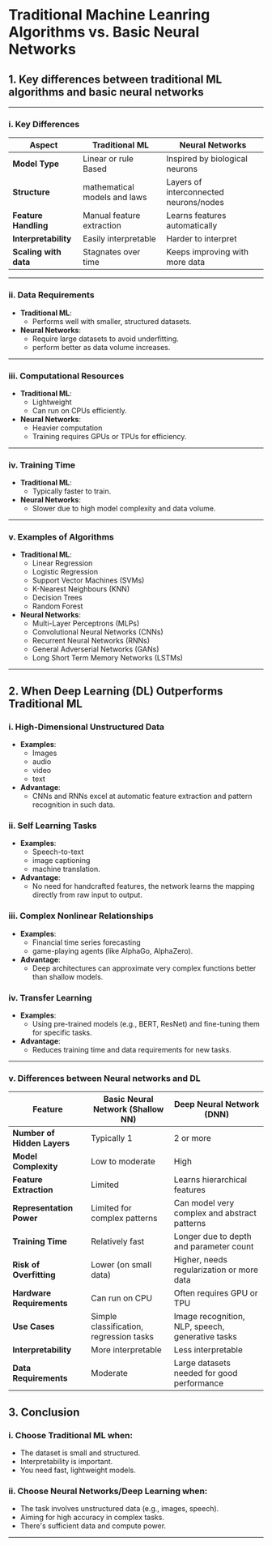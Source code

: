 # Traditional Machine Leanring Algorithms vs. Basic Neural Networks

## 1. Key differences between traditional ML algorithms and basic neural networks
---

### i. **Key Differences**

| Aspect                | Traditional ML                                        | Neural Networks                        |
| --------------------- | ----------------------------------------------------- | -------------------------------------- |
| **Model Type**        | Linear or rule Based                                  | Inspired by biological neurons         |
| **Structure**         | mathematical models and laws                          | Layers of interconnected neurons/nodes |
| **Feature Handling**  | Manual feature extraction                             | Learns features automatically          |
| **Interpretability**  | Easily interpretable                                  | Harder to interpret                    |
| **Scaling with data** | Stagnates over time                                   | Keeps improving with more data         |

---

### ii. **Data Requirements**

* **Traditional ML**:
    - Performs well with smaller, structured datasets.
* **Neural Networks**: 
    - Require large datasets to avoid underfitting. 
    - perform better as data volume increases.

---

### iii. **Computational Resources**

* **Traditional ML**: 
    - Lightweight
    - Can run on CPUs efficiently.
* **Neural Networks**:
    - Heavier computation 
    - Training requires GPUs or TPUs for efficiency.

---

### iv. **Training Time**

* **Traditional ML**: 
    - Typically faster to train.
* **Neural Networks**: 
    - Slower due to high model complexity and data volume.

---

### v. **Examples of Algorithms**


* **Traditional ML**: 
    - Linear Regression
    - Logistic Regression
    - Support Vector Machines (SVMs)
    - K-Nearest Neighbours (KNN)
    - Decision Trees
    - Random Forest
* **Neural Networks**: 
    - Multi-Layer Perceptrons (MLPs)
    - Convolutional Neural Networks (CNNs)
    - Recurrent Neural Networks (RNNs)
    - General Adverserial Networks (GANs)
    - Long Short Term Memory Networks (LSTMs)

---

## 2. When Deep Learning (DL) Outperforms Traditional ML

### i. **High-Dimensional Unstructured Data**

* **Examples**: 
    - Images 
    - audio 
    - video 
    - text
* **Advantage**: 
    - CNNs and RNNs excel at automatic feature extraction and pattern recognition in such data.

### ii. **Self Learning Tasks**

* **Examples**: 
    - Speech-to-text 
    - image captioning 
    - machine translation.
* **Advantage**: 
    - No need for handcrafted features, the network learns the mapping directly from raw input to output.

### iii. **Complex Nonlinear Relationships**

* **Examples**: 
    - Financial time series forecasting
    - game-playing agents (like AlphaGo, AlphaZero).
* **Advantage**: 
    - Deep architectures can approximate very complex functions better than shallow models.

### iv. **Transfer Learning**

* **Examples**: 
    - Using pre-trained models (e.g., BERT, ResNet) and fine-tuning them for specific tasks.
* **Advantage**: 
    - Reduces training time and data requirements for new tasks.

---

### v. **Differences between Neural networks and DL** 

| Feature                     | Basic Neural Network (Shallow NN)       | Deep Neural Network (DNN)                        |
| --------------------------- | --------------------------------------- | ------------------------------------------------ |
| **Number of Hidden Layers** | Typically 1                             | 2 or more                                        |
| **Model Complexity**        | Low to moderate                         | High                                             |
| **Feature Extraction**      | Limited                                 | Learns hierarchical features                     |
| **Representation Power**    | Limited for complex patterns            | Can model very complex and abstract patterns     |
| **Training Time**           | Relatively fast                         | Longer due to depth and parameter count          |
| **Risk of Overfitting**     | Lower (on small data)                   | Higher, needs regularization or more data        |
| **Hardware Requirements**   | Can run on CPU                          | Often requires GPU or TPU                        |
| **Use Cases**               | Simple classification, regression tasks | Image recognition, NLP, speech, generative tasks |
| **Interpretability**        | More interpretable                      | Less interpretable                               |
| **Data Requirements**       | Moderate                                | Large datasets needed for good performance       |

## 3. Conclusion

### i. **Choose Traditional ML when:**

* The dataset is small and structured.
* Interpretability is important.
* You need fast, lightweight models.

### ii. **Choose Neural Networks/Deep Learning when:**

* The task involves unstructured data (e.g., images, speech).
* Aiming for high accuracy in complex tasks.
* There's sufficient data and compute power.

---
